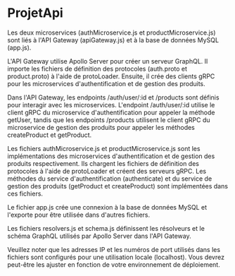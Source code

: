 # ProjetApi
Les deux microservices (authMicroservice.js et productMicroservice.js) sont liés à l'API Gateway (apiGateway.js) et à la base de données MySQL (app.js).

L'API Gateway utilise Apollo Server pour créer un serveur GraphQL. 
Il importe les fichiers de définition des protocoles (auth.proto et product.proto) à l'aide de protoLoader. 
Ensuite, il crée des clients gRPC pour les microservices d'authentification et de gestion des produits.

Dans l'API Gateway, les endpoints /auth/user/:id et /products sont définis pour interagir avec les microservices. 
L'endpoint /auth/user/:id utilise le client gRPC du microservice d'authentification pour appeler la méthode getUser, 
tandis que les endpoints /products utilisent le client gRPC du microservice de gestion des produits pour appeler les méthodes 
createProduct et getProduct.

Les fichiers authMicroservice.js et productMicroservice.js sont les implémentations des microservices d'authentification et 
de gestion des produits respectivement. Ils chargent les fichiers de définition des protocoles à l'aide de 
protoLoader et créent des serveurs gRPC. Les méthodes du service d'authentification (authenticate) et 
du service de gestion des produits (getProduct et createProduct) sont implémentées dans ces fichiers.

Le fichier app.js crée une connexion à la base de données MySQL et l'exporte pour être utilisée dans 
d'autres fichiers.

Les fichiers resolvers.js et schema.js définissent les résolveurs et le schéma GraphQL 
utilisés par Apollo Server dans l'API Gateway.

Veuillez noter que les adresses IP et les numéros de port utilisés dans les fichiers sont configurés pour une utilisation locale (localhost). Vous devrez peut-être les ajuster en fonction de votre environnement de déploiement.

